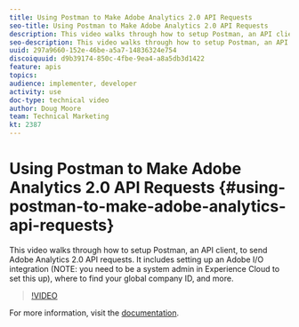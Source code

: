 ```yaml
---
title: Using Postman to Make Adobe Analytics 2.0 API Requests
seo-title: Using Postman to Make Adobe Analytics 2.0 API Requests
description: This video walks through how to setup Postman, an API client, to send Adobe Analytics 2.0 API requests. It includes setting up an Adobe I/O integration (NOTE - you need to be a system admin in Experience Cloud to set this up), where to find your global company ID, and more.
seo-description: This video walks through how to setup Postman, an API client, to send Adobe Analytics 2.0 API requests. It includes setting up an Adobe I/O integration (NOTE - you need to be a system admin in Experience Cloud to set this up), where to find your global company ID, and more.
uuid: 297a9660-152e-46be-a5a7-14836324e754
discoiquuid: d9b39174-850c-4fbe-9ea4-a8a5db3d1422
feature: apis
topics: 
audience: implementer, developer
activity: use
doc-type: technical video
author: Doug Moore
team: Technical Marketing
kt: 2387
---
```


# Using Postman to Make Adobe Analytics 2.0 API Requests {#using-postman-to-make-adobe-analytics-api-requests}

This video walks through how to setup Postman, an API client, to send Adobe Analytics 2.0 API requests. It includes setting up an Adobe I/O integration (NOTE: you need to be a system admin in Experience Cloud to set this up), where to find your global company ID, and more.

>[!VIDEO](https://video.tv.adobe.com/v/25889/?quality=12)

For more information, visit the [documentation](https://www.adobe.io/apis/experiencecloud/analytics/docs.html#!AdobeDocs/analytics-2.0-apis/master/oauth-postman.md).